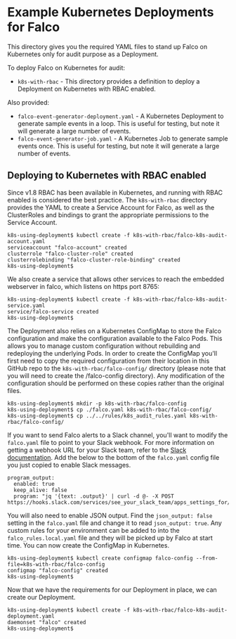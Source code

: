 # Example Kubernetes Deployments for Falco

This directory gives you the required YAML files to stand up Falco on Kubernetes only for audit purpose as a Deployment.

To deploy Falco on Kubernetes for audit:
- `k8s-with-rbac` - This directory provides a definition to deploy a Deployment on Kubernetes with RBAC enabled.

Also provided:
- `falco-event-generator-deployment.yaml` - A Kubernetes Deployment to generate sample events in a loop. This is useful for testing, but note it will generate a large number of events.
- `falco-event-generator-job.yaml` - A Kubernetes Job to generate sample events once. This is useful for testing, but note it will generate a large number of events.

## Deploying to Kubernetes with RBAC enabled

Since v1.8 RBAC has been available in Kubernetes, and running with RBAC enabled is considered the best practice. The `k8s-with-rbac` directory provides the YAML to create a Service Account for Falco, as well as the ClusterRoles and bindings to grant the appropriate permissions to the Service Account.

```
k8s-using-deployment$ kubectl create -f k8s-with-rbac/falco-k8s-audit-account.yaml
serviceaccount "falco-account" created
clusterrole "falco-cluster-role" created
clusterrolebinding "falco-cluster-role-binding" created
k8s-using-deployment$
```

We also create a service that allows other services to reach the embedded webserver in falco, which listens on https port 8765:

```
k8s-using-deployment$ kubectl create -f k8s-with-rbac/falco-k8s-audit-service.yaml
service/falco-service created
k8s-using-deployment$
```

The Deployment also relies on a Kubernetes ConfigMap to store the Falco configuration and make the configuration available to the Falco Pods. This allows you to manage custom configuration without rebuilding and redeploying the underlying Pods. In order to create the ConfigMap you'll first need to copy the required configuration from their location in this GitHub repo to the `k8s-with-rbac/falco-config/` directory (please note that you will need to create the /falco-config directory). Any modification of the configuration should be performed on these copies rather than the original files.

```
k8s-using-deployment$ mkdir -p k8s-with-rbac/falco-config
k8s-using-deployment$ cp ./falco.yaml k8s-with-rbac/falco-config/
k8s-using-deployment$ cp ../../rules/k8s_audit_rules.yaml k8s-with-rbac/falco-config/
```

If you want to send Falco alerts to a Slack channel, you'll want to modify the `falco.yaml` file to point to your Slack webhook. For more information on getting a webhook URL for your Slack team, refer to the [Slack documentation](https://api.slack.com/incoming-webhooks). Add the below to the bottom of the `falco.yaml` config file you just copied to enable Slack messages.

```
program_output:
  enabled: true
  keep_alive: false
  program: "jq '{text: .output}' | curl -d @- -X POST https://hooks.slack.com/services/see_your_slack_team/apps_settings_for/a_webhook_url"
```

You will also need to enable JSON output. Find the `json_output: false` setting in the `falco.yaml` file and change it to read `json_output: true`. Any custom rules for your environment can be added to into the `falco_rules.local.yaml` file and they will be picked up by Falco at start time. You can now create the ConfigMap in Kubernetes.

```
k8s-using-deployment$ kubectl create configmap falco-config --from-file=k8s-with-rbac/falco-config
configmap "falco-config" created
k8s-using-deployment$
```

Now that we have the requirements for our Deployment in place, we can create our Deployment.

```
k8s-using-deployment$ kubectl create -f k8s-with-rbac/falco-k8s-audit-deployment.yaml
daemonset "falco" created
k8s-using-deployment$
```
